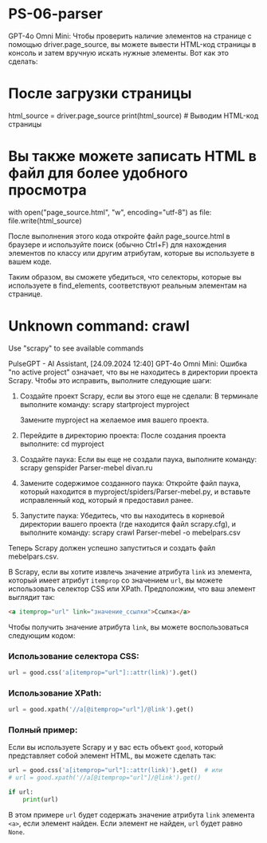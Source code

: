 # PS-06-parser

GPT-4o Omni Mini: Чтобы проверить наличие элементов на странице с помощью driver.page_source, вы можете вывести HTML-код страницы в консоль и затем вручную искать нужные элементы. Вот как это сделать:

# После загрузки страницы
html_source = driver.page_source
print(html_source)  # Выводим HTML-код страницы

# Вы также можете записать HTML в файл для более удобного просмотра
with open("page_source.html", "w", encoding="utf-8") as file:
    file.write(html_source)


После выполнения этого кода откройте файл page_source.html в браузере и используйте поиск (обычно Ctrl+F) для нахождения элементов по классу или другим атрибутам, которые вы используете в вашем коде.

Таким образом, вы сможете убедиться, что селекторы, которые вы используете в find_elements, соответствуют реальным элементам на странице.

# Unknown command: crawl

Use "scrapy" to see available commands

PulseGPT - AI Assistant, [24.09.2024 12:40]
GPT-4o Omni Mini: Ошибка "no active project" означает, что вы не находитесь в директории проекта Scrapy. Чтобы это исправить, выполните следующие шаги:

1. Создайте проект Scrapy, если вы этого еще не сделали:
   В терминале выполните команду:
      scrapy startproject myproject
   
   Замените myproject на желаемое имя вашего проекта.

2. Перейдите в директорию проекта:
   После создания проекта выполните:
      cd myproject
   

3. Создайте паука:
   Если вы еще не создали паука, выполните команду:
      scrapy genspider Parser-mebel divan.ru
   

4. Замените содержимое созданного паука:
   Откройте файл паука, который находится в myproject/spiders/Parser-mebel.py, и вставьте исправленный код, который я предоставил ранее.

5. Запустите паука:
   Убедитесь, что вы находитесь в корневой директории вашего проекта (где находится файл scrapy.cfg), и выполните команду:
      scrapy crawl Parser-mebel -o mebelpars.csv
   

Теперь Scrapy должен успешно запуститься и создать файл mebelpars.csv.

В Scrapy, если вы хотите извлечь значение атрибута `link` из элемента, который имеет атрибут `itemprop` со значением `url`, вы можете использовать селектор CSS или XPath. Предположим, что ваш элемент выглядит так:

```html
<a itemprop="url" link="значение_ссылки">Ссылка</a>
```

Чтобы получить значение атрибута `link`, вы можете воспользоваться следующим кодом:

### Использование селектора CSS:
```python
url = good.css('a[itemprop="url"]::attr(link)').get()
```

### Использование XPath:
```python
url = good.xpath('//a[@itemprop="url"]/@link').get()
```

### Полный пример:
Если вы используете Scrapy и у вас есть объект `good`, который представляет собой элемент HTML, вы можете сделать так:

```python
url = good.css('a[itemprop="url"]::attr(link)').get()  # или
# url = good.xpath('//a[@itemprop="url"]/@link').get()

if url:
    print(url)
```

В этом примере
`url` будет содержать значение атрибута `link` элемента `<a>`, если элемент найден. Если элемент не найден, `url` будет равно `None`.

